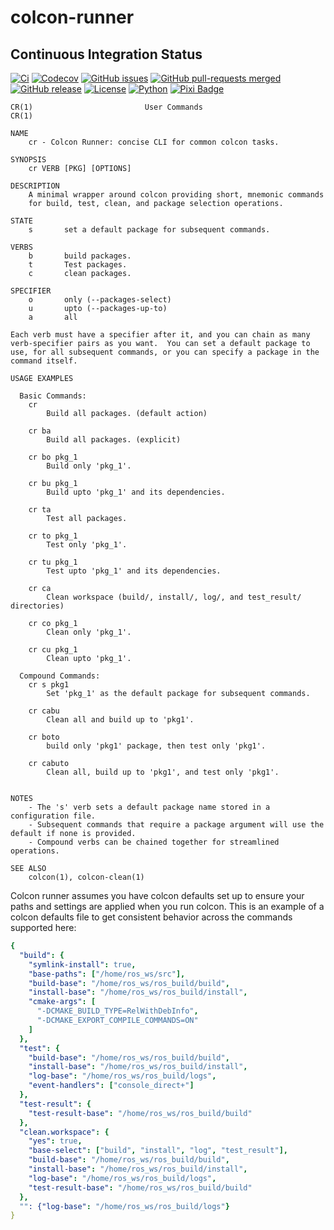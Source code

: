 # colcon-runner

## Continuous Integration Status

[![Ci](https://github.com/blooop/colcon-runner/actions/workflows/ci.yml/badge.svg?branch=main)](https://github.com/blooop/colcon-runner/actions/workflows/ci.yml?query=branch%3Amain)
[![Codecov](https://codecov.io/gh/blooop/colcon-runner/branch/main/graph/badge.svg?token=Y212GW1PG6)](https://codecov.io/gh/blooop/colcon-runner)
[![GitHub issues](https://img.shields.io/github/issues/blooop/colcon-runner.svg)](https://GitHub.com/blooop/colcon-runner/issues/)
[![GitHub pull-requests merged](https://badgen.net/github/merged-prs/blooop/colcon-runner)](https://github.com/blooop/colcon-runner/pulls?q=is%3Amerged)
[![GitHub release](https://img.shields.io/github/release/blooop/colcon-runner.svg)](https://GitHub.com/blooop/colcon-runner/releases/)
[![License](https://img.shields.io/github/license/blooop/colcon-runner)](https://opensource.org/license/mit/)
[![Python](https://img.shields.io/badge/python-3.10%20%7C%203.11%20%7C%203.12%20%7C%203.13-blue)](https://www.python.org/downloads/)
[![Pixi Badge](https://img.shields.io/endpoint?url=https://raw.githubusercontent.com/prefix-dev/pixi/main/assets/badge/v0.json)](https://pixi.sh)

```
CR(1)                         User Commands                        CR(1)

NAME
    cr - Colcon Runner: concise CLI for common colcon tasks.

SYNOPSIS
    cr VERB [PKG] [OPTIONS]

DESCRIPTION
    A minimal wrapper around colcon providing short, mnemonic commands
    for build, test, clean, and package selection operations.

STATE
    s       set a default package for subsequent commands.

VERBS
    b       build packages.
    t       Test packages.
    c       clean packages.

SPECIFIER
    o       only (--packages-select)
    u       upto (--packages-up-to)
    a       all

Each verb must have a specifier after it, and you can chain as many verb-specifier pairs as you want.  You can set a default package to use, for all subsequent commands, or you can specify a package in the command itself.

USAGE EXAMPLES

  Basic Commands:
    cr 
        Build all packages. (default action)

    cr ba
        Build all packages. (explicit)

    cr bo pkg_1
        Build only 'pkg_1'.

    cr bu pkg_1
        Build upto 'pkg_1' and its dependencies.

    cr ta
        Test all packages.

    cr to pkg_1
        Test only 'pkg_1'.

    cr tu pkg_1
        Test upto 'pkg_1' and its dependencies.

    cr ca
        Clean workspace (build/, install/, log/, and test_result/ directories)

    cr co pkg_1
        Clean only 'pkg_1'.

    cr cu pkg_1
        Clean upto 'pkg_1'.

  Compound Commands:
    cr s pkg1
        Set 'pkg_1' as the default package for subsequent commands.

    cr cabu
        Clean all and build up to 'pkg1'.

    cr boto
        build only 'pkg1' package, then test only 'pkg1'.

    cr cabuto
        Clean all, build up to 'pkg1', and test only 'pkg1'.


NOTES
    - The 's' verb sets a default package name stored in a configuration file.
    - Subsequent commands that require a package argument will use the default if none is provided.
    - Compound verbs can be chained together for streamlined operations.

SEE ALSO
    colcon(1), colcon-clean(1)
```

Colcon runner assumes you have colcon defaults set up to ensure your paths and settings are applied when you run colcon.  This is an example of a colcon defaults file to get consistent behavior across the commands supported here:

```yaml
{
  "build": {
    "symlink-install": true,
    "base-paths": ["/home/ros_ws/src"],
    "build-base": "/home/ros_ws/ros_build/build",
    "install-base": "/home/ros_ws/ros_build/install",
    "cmake-args": [
      "-DCMAKE_BUILD_TYPE=RelWithDebInfo",
      "-DCMAKE_EXPORT_COMPILE_COMMANDS=ON"
    ]
  },
  "test": {
    "build-base": "/home/ros_ws/ros_build/build",
    "install-base": "/home/ros_ws/ros_build/install",
    "log-base": "/home/ros_ws/ros_build/logs",
    "event-handlers": ["console_direct+"]
  },
  "test-result": {
    "test-result-base": "/home/ros_ws/ros_build/build"
  },
  "clean.workspace": {
    "yes": true,
    "base-select": ["build", "install", "log", "test_result"],
    "build-base": "/home/ros_ws/ros_build/build",
    "install-base": "/home/ros_ws/ros_build/install",
    "log-base": "/home/ros_ws/ros_build/logs",
    "test-result-base": "/home/ros_ws/ros_build/build"
  },
  "": {"log-base": "/home/ros_ws/ros_build/logs"}
}
```

